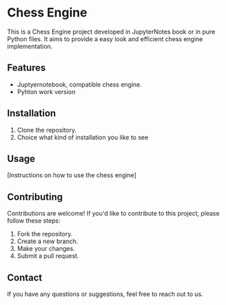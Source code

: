 # Chess Engine

This is a Chess Engine project developed in JupyterNotes book or in pure Python files. It aims to provide a easy look and efficient chess engine implementation.

## Features

- Juptyernotebook, compatible chess engine.
- Pyhton work version

## Installation

1. Clone the repository.
2. Choice what kind of installation you like to see

## Usage

[Instructions on how to use the chess engine]

## Contributing

Contributions are welcome! If you'd like to contribute to this project, please follow these steps:

1. Fork the repository.
2. Create a new branch.
3. Make your changes.
4. Submit a pull request.

## Contact

If you have any questions or suggestions, feel free to reach out to us.


